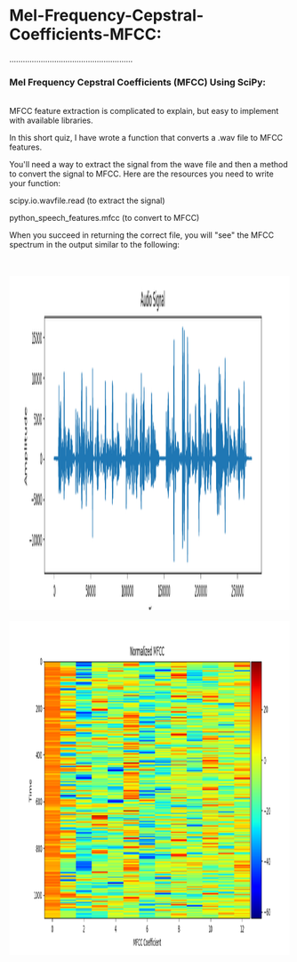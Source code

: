 # Mel-Frequency-Cepstral-Coefficients-MFCC:

.......................................................

### Mel Frequency Cepstral Coefficients (MFCC) Using SciPy:
<br/>
MFCC feature extraction is complicated to explain, but easy to implement with available libraries.

In this short quiz, I have wrote a function that converts a .wav file to MFCC features. 

You'll need a way to extract the signal from the wave file and then a method
to convert the signal to MFCC. Here are the resources you need to write your function:

scipy.io.wavfile.read (to extract the signal)


python_speech_features.mfcc (to convert to MFCC)


When you succeed in returning the correct file, you will "see" the MFCC spectrum in the output similar to the following:



<br/><br/>
<img height=600 width=850 src="raw-audio.png">
<br/><br/>
<img height=600 width=850 src="normalized-mfcc.png">
